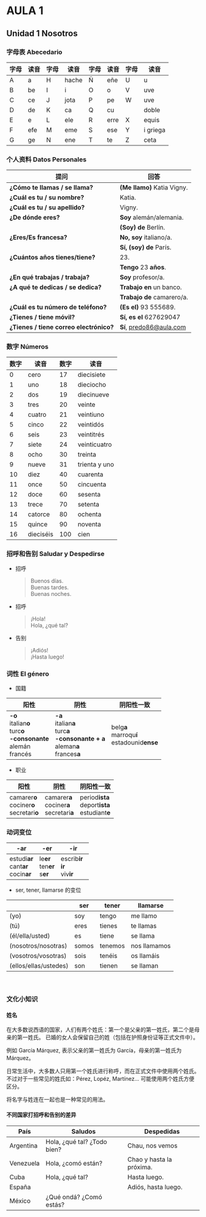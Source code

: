 # AULA 1

## Unidad 1 Nosotros

### 字母表 Abecedario

| 字母 | 读音 | 字母 | 读音 | 字母 | 读音 | 字母 | 读音 |
| --- | --- | --- | --- | --- | --- | --- | --- |
| A | a | H | hache | Ñ | eñe | U | u |
| B | be | I | i | O | o | V | uve |
| C | ce | J | jota | P | pe | W | uve |
| D | de | K | ca | Q | cu |  | doble |
| E | e | L | ele | R | erre | X | equis |
| F | efe | M | eme | S | ese | Y | i griega |
| G | ge | N | ene | T | te | Z | ceta |

### 个人资料 Datos Personales

| 提问 | 回答 |
| --- | ---- |
| **¿Cómo te llamas / se llama?** | **(Me llamo)** Katia Vigny. |
| **¿Cuál es tu / su nombre?** | Katia. |
| **¿Cuál es tu / su apellido?** | Vigny. |
| **¿De dónde eres?** | **Soy** alemán/alemania. |
| | **(Soy) de** Berlín. |
| **¿Eres/Es francesa?** | **No, soy** italiano/a. |
| | **Sí, (soy) de** París. |
| **¿Cuántos años tienes/tiene?** | 23. |
| | **Tengo** 23 **años**. |
| **¿En qué trabajas / trabaja?** | **Soy** profesor/a. |
| **¿A qué te dedicas / se dedica?** | **Trabajo en** un banco. |
| | **Trabajo de** camarero/a. |
| **¿Cuál es tu número de teléfono?** | **(Es el)** 93 555689. |
| **¿Tienes / tiene móvil?** | **Sí, es el** 627629047 |
| **¿Tienes / tiene correo electrónico?** | **Sí**, predo86@aula.com |

### 数字 Números

| 数字 | 读音 | 数字 | 读音 |
| ---- | ---- | ---- | ---- |
| 0 | cero | 17 | diecisiete |
| 1 | uno | 18 | dieciocho |
| 2 | dos | 19 | diecinueve |
| 3 | tres | 20 | veinte |
| 4 | cuatro | 21 | veintiuno |
| 5 | cinco | 22 | veintidós |
| 6 | seis | 23 | veintitrés |
| 7 | siete | 24 | veinticuatro |
| 8 | ocho | 30 | treinta |
| 9 | nueve | 31 | trienta y uno |
| 10 | diez | 40 | cuarenta |
| 11 | once | 50 | cincuenta |
| 12 | doce | 60 | sesenta |
| 13 | trece | 70 | setenta |
| 14 | catorce | 80 | ochenta |
| 15 | quince | 90 | noventa |
| 16 | dieciséis | 100 | cien |

### 招呼和告别 Saludar y Despedirse
- 招呼
  > Buenos días. <br>
  > Buenas tardes. <br>
  > Buenas noches.

- 招呼
  > ¡Hola! <br>
  > Hola, ¿qué tal?

- 告别
  > ¡Adiós! <br>
  > ¡Hasta luego!


### 词性 El género

- 国籍

|阳性|阴性|阴阳性一致|
|---|---|---|
|**-o** <br> italian**o** <br> turc**o** <br> **-consonante** <br> alemán <br> francés | **-a** <br> italian**a** <br> turc**a** <br> **-consonante + a** <br> aleman**a** <br> frances**a**| belg**a** <br> marroqu**í** <br> estadounid**ense** |

- 职业

|阳性|阴性|阴阳性一致|
|---|---|---|
|camarer**o**<br>cociner**o**<br>secretari**o** | camarer**a**<br>cociner**a**<br>secretari**a** | period**ista**<br>deport**ista**<br>estudiant**e**

### 动词变位

| -ar | -er | -ir
| ----|----|----
| estudi**ar**<br>cant**ar**<br>cocin**ar** | le**er**<br>ten**er**<br>s**er** | escrib**ir**<br>**ir**<br>viv**ir**　　

- ser, tener, llamarse 的变位

| | ser | tener | llamarse|
|---|---|---|---|
|(yo) | soy | tengo | me llamo|
|(tú) | eres | tienes | te llamas|
|(él/ella/usted) | es | tiene |se llama|
|(nosotros/nosotras) | somos | tenemos | nos llamamos|
|(vosotros/vosotras) | sois | tenéis | os llamáis|
|(ellos/ellas/ustedes) | son | tienen | se llaman|
　　
### 文化小知识
#### 姓名

在大多数说西语的国家，人们有两个姓氏：第一个是父亲的第一姓氏，第二个是母亲的第一姓氏。
已婚的女人会保留自己的姓（包括在护照身份证等正式文件中）。

例如 García Márquez, 表示父亲的第一姓氏为 García，母亲的第一姓氏为 Márquez。

日常生活中，大多数人只用第一个姓氏进行称呼，而在正式文件中使用两个姓氏。
不过对于一些常见的姓氏如：Pérez, Lopéz, Martínez... 可能使用两个姓氏方便区分。

将名字与姓连在一起也是一种常见的用法。

#### 不同国家打招呼和告别的差异

|País | Saludos | Despedidas |
|----|-----|-----|
| Argentina | Hola, ¿qué tal? ¿Todo bien? | Chau, nos vemos |
| Venezuela | Hola, ¿comó están? | Chao y hasta la próxima. |
| Cuba | Hola, ¿qué tal? | Hasta luego. |
| España | | Adiós, hasta luego. |
| México | ¿Qué ondá? ¿Comó estás? | <br> |
